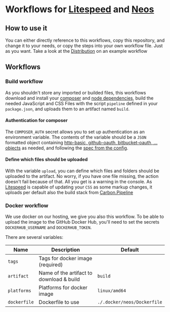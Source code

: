 # Workflows for [Litespeed] and [Neos]

## How to use it

You can either directly reference to this workflows, copy this repository, and change it to your needs, or copy the
steps into your own workflow file. Just as you want. Take a look at the [Distribution] on an example workflow

## Workflows

### Build workflow

As you shouldn't store any imported or builded files, this workflows download and install your [composer] and
[node dependencies], build the needed JavaScript and CSS Files with the script `pipeline` defined in your `package.json`,
and uploads them to an artifact named `build`.

#### Authentication for composer

The `COMPOSER_AUTH` secret allows you to set up authentication as an environment variable. The contents of the variable
should be a `JSON` formatted object containing [http-basic, github-oauth, bitbucket-oauth, … objects][authentication]
as needed, and following the [spec from the config][composer config].

#### Define which files should be uploaded

With the variable `upload`, you can define which files and folders should be uploaded to the artifact. No worry, if you
have one file missing, the action doesn't fail because of that. All you get is a warning in the console. As [Litespeed]
is capable of updating your `CSS` as some markup changes, it uploads per default also the build stack from [Carbon.Pipeline]

### Docker workflow

We use docker on our hosting, we give you also this workflow. To be able to upload the image to the GitHub Docker Hub,
you'll need to set the secrets `DOCKERHUB_USERNAME` and `DOCKERHUB_TOKEN`.

There are several variables:

| Name         | Description                              | Default                     |
| ------------ | ---------------------------------------- | --------------------------- |
| `tags`       | Tags for docker image (required)         |                             |
| `artifact`   | Name of the artifact to download & build | `build`                     |
| `platforms`  | Platforms for docker image               | `linux/amd64`               |
| `dockerfile` | Dockerfile to use                        | `./.docker/neos/Dockerfile` |

[litespeed]: https://litespeed.io
[neos]: https://neos.io
[distribution]: https://github.com/LitespeedProject/Distribution
[composer]: https://getcomposer.org
[node dependencies]: https://www.npmjs.com
[authentication]: https://getcomposer.org/doc/articles/authentication-for-private-packages.md
[composer config]: https://getcomposer.org/doc/06-config.md
[Carbon.Pipeline]: https://github.com/CarbonPackages/Carbon.Pipeline
